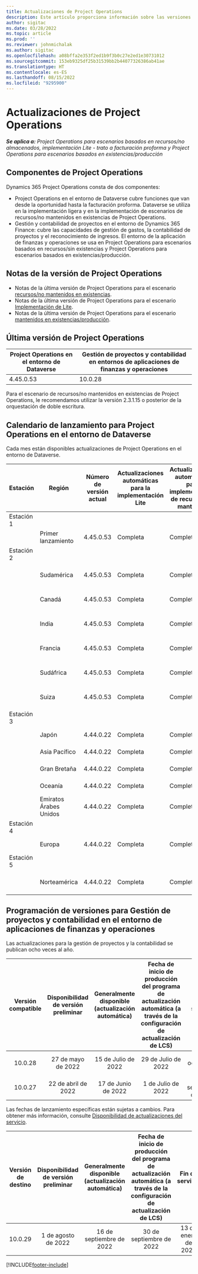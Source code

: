 ```yaml
---
title: Actualizaciones de Project Operations
description: Este artículo proporciona información sobre las versiones publicadas de Dynamics 365 Project Operations.
author: sigitac
ms.date: 03/28/2022
ms.topic: article
ms.prod: ''
ms.reviewer: johnmichalak
ms.author: sigitac
ms.openlocfilehash: a08bffa2e353f2ed1b9f3b0c27e2ed1e30731012
ms.sourcegitcommit: 153eb9325df25b31539bb2b44077326386ab41ae
ms.translationtype: HT
ms.contentlocale: es-ES
ms.lasthandoff: 08/15/2022
ms.locfileid: "9295900"
---
```

# <a name="project-operations-updates"></a>Actualizaciones de Project Operations

_**Se aplica a:** Project Operations para escenarios basados en recursos/no almacenados, implementación Lite - trato a facturación proforma y Project Operations para escenarios basados en existencias/producción_



## <a name="project-operations-components"></a>Componentes de Project Operations

Dynamics 365 Project Operations consta de dos componentes:

- Project Operations en el entorno de Dataverse cubre funciones que van desde la oportunidad hasta la facturación proforma. Dataverse se utiliza en la implementación ligera y en la implementación de escenarios de recursos/no mantenidos en existencias de Project Operations.
- Gestión y contabilidad de proyectos en el entorno de Dynamics 365 Finance: cubre las capacidades de gestión de gastos, la contabilidad de proyectos y el reconocimiento de ingresos. El entorno de la aplicación de finanzas y operaciones se usa en Project Operations para escenarios basados en recursos/sin existencias y Project Operations para escenarios basados en existencias/producción.

## <a name="project-operations-release-notes"></a>Notas de la versión de Project Operations
- Notas de la última versión de Project Operations para el escenario [recursos/no mantenidos en existencias](whats-new-july-2022-resource-based.md).
- Notas de la última versión de Project Operations para el escenario [Implementación de Lite](../pro/whats-new/whats-new-july-2022-lite.md).
- Notas de la última versión de Project Operations para el escenario [mantenidos en existencias/producción](../prod-pma/whats-new/whats-new-jul-2022-stocked.md).

## <a name="project-operations-latest-version"></a>Última versión de Project Operations

| Project Operations en el entorno de Dataverse | Gestión de proyectos y contabilidad en entornos de aplicaciones de finanzas y operaciones | 
| --- | --- |
| 4.45.0.53 | 10.0.28 |

Para el escenario de recursos/no mantenidos en existencias de Project Operations, le recomendamos utilizar la versión 2.3.1.15 o posterior de la orquestación de doble escritura.

## <a name="release-schedule-for-project-operations-on-dataverse-environment"></a>Calendario de lanzamiento para Project Operations en el entorno de Dataverse

Cada mes están disponibles actualizaciones de Project Operations en el entorno de Dataverse. 

| Estación | Región | Número de versión actual | Actualizaciones automáticas para la implementación Lite | Actualizaciones automáticas para implementación de recursos/no mantenida | Número de versión siguiente | Próxima versión generalmente disponible |
|-----------|-----------------------|-----------------|--------------------|---------------------|---------------------|---------------------|
| Estación 1 |   &nbsp;              |    &nbsp;       | &nbsp;             |      &nbsp;         |      &nbsp;         |      &nbsp;         |
|   &nbsp;  | Primer lanzamiento         |  4.45.0.53      | Completa           | Completa            | Por determinar                 | 26 de agosto de 2022       |
| Estación 2 |   &nbsp;              |    &nbsp;       | &nbsp;             |      &nbsp;         |      &nbsp;         |      &nbsp;         |
|   &nbsp;  | Sudamérica         |  4.45.0.53      | Completa           | Completa            | Por determinar                 | 02 de septiembre de 2022       |
|   &nbsp;  | Canadá                |  4.45.0.53      | Completa           | Completa            | Por determinar                 | 02 de septiembre de 2022       |
|   &nbsp;  | India                 |  4.45.0.53      | Completa           | Completa            | Por determinar                 | 02 de septiembre de 2022       |
|   &nbsp;  | Francia                |  4.45.0.53      | Completa           | Completa            | Por determinar                 | 02 de septiembre de 2022       |
|   &nbsp;  | Sudáfrica          |  4.45.0.53      | Completa           | Completa            | Por determinar                 | 02 de septiembre de 2022       |
|   &nbsp;  | Suiza           |  4.45.0.53      | Completa           | Completa            | Por determinar                 | 02 de septiembre de 2022       |
| Estación 3 |      &nbsp;           |     &nbsp;      |     &nbsp;         |      &nbsp;         |      &nbsp;         |      &nbsp;         |
|   &nbsp;  | Japón                 |  4.44.0.22      | Completa      | Completa       | 4.45.0.53                 | 19 de agosto de 2022       |
|   &nbsp;  | Asia Pacífico          |  4.44.0.22      | Completa      | Completa       | 4.45.0.53                 | 19 de agosto de 2022       |
|   &nbsp;  | Gran Bretaña         |  4.44.0.22      | Completa      | Completa       | 4.45.0.53                 | 19 de agosto de 2022       |
|   &nbsp;  | Oceanía               |  4.44.0.22      | Completa      | Completa       | 4.45.0.53                 | 19 de agosto de 2022       |
|   &nbsp;  | Emiratos Árabes Unidos  |  4.44.0.22      | Completa      | Completa       | 4.45.0.53                 | 19 de agosto de 2022       |
| Estación 4 |     &nbsp;            |     &nbsp;      |     &nbsp;         |      &nbsp;         |      &nbsp;         |      &nbsp;         |
|   &nbsp;  | Europa                |  4.44.0.22      | Completa           | Completa            | 4.45.0.53           | 26 de agosto de 2022       |
| Estación 5 |     &nbsp;            |     &nbsp;      |     &nbsp;         |      &nbsp;         |      &nbsp;         |      &nbsp;         |
|   &nbsp;  | Norteamérica         |  4.44.0.22      | Completa           | Completa            | 4.45.0.53           | 02 de septiembre de 2022       |

## <a name="release-schedule-for-project-management-and-accounting-in-the-finance-and-operations-apps-environment"></a>Programación de versiones para Gestión de proyectos y contabilidad en el entorno de aplicaciones de finanzas y operaciones

Las actualizaciones para la gestión de proyectos y la contabilidad se publican ocho veces al año.

|Versión compatible| Disponibilidad de versión preliminar | Generalmente disponible (actualización automática) | Fecha de inicio de producción del programa de actualización automática (a través de la configuración de actualización de LCS) |   Fin de servicio   |
|:---------------:|:---------------------------:|:---------------------------------:|:--------------------------------------------------------------------:|:------------------:|
|     10.0.28     |      27 de mayo de 2022           |        15 de Julio de 2022              |                          29 de Julio de 2022                               | 21 de octubre de 2022   |
|     10.0.27     |      22 de abril de 2022         |        17 de Junio de 2022              |                          1 de Julio de 2022                                | 16 de septiembre de 2022 |

Las fechas de lanzamiento específicas están sujetas a cambios. Para obtener más información, consulte [Disponibilidad de actualizaciones del servicio](/dynamics365/fin-ops-core/fin-ops/get-started/public-preview-releases?toc=%2fdynamics365%2ffinance%2ftoc.json).

|Versión de destino | Disponibilidad de versión preliminar | Generalmente disponible (actualización automática) | Fecha de inicio de producción del programa de actualización automática (a través de la configuración de actualización de LCS) |   Fin de servicio   |
|:---------------:|:---------------------------:|:---------------------------------:|:--------------------------------------------------------------------:|:------------------:|
|     10.0.29     |      1 de agosto de 2022         |       16 de septiembre de 2022          |                        30 de septiembre de 2022                            | 13 de enero de 2023   |

[!INCLUDE[footer-include](../includes/footer-banner.md)]
